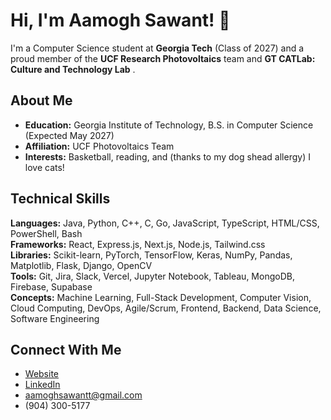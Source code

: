 # Hi, I'm Aamogh Sawant! 🤗

I'm a Computer Science student at **Georgia Tech** (Class of 2027) and a proud member of the **UCF Research Photovoltaics** team and **GT CATLab: Culture and Technology Lab** .

## About Me

- **Education:** Georgia Institute of Technology, B.S. in Computer Science (Expected May 2027)
- **Affiliation:** UCF Photovoltaics Team
- **Interests:** Basketball, reading, and (thanks to my dog shead allergy) I love cats!

## Technical Skills

**Languages:** Java, Python, C++, C, Go, JavaScript, TypeScript, HTML/CSS, PowerShell, Bash  
**Frameworks:** React, Express.js, Next.js, Node.js, Tailwind.css  
**Libraries:** Scikit-learn, PyTorch, TensorFlow, Keras, NumPy, Pandas, Matplotlib, Flask, Django, OpenCV  
**Tools:** Git, Jira, Slack, Vercel, Jupyter Notebook, Tableau, MongoDB, Firebase, Supabase  
**Concepts:** Machine Learning, Full-Stack Development, Computer Vision, Cloud Computing, DevOps, Agile/Scrum, Frontend, Backend, Data Science, Software Engineering

## Connect With Me

- [Website](https://aamogh.vercel.app)
- [LinkedIn](https://linkedin.com/in/aamoghsawant)
- aamoghsawantt@gmail.com
- (904) 300-5177
